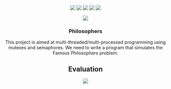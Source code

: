 <p align="center">
    <img src="https://img.shields.io/github/languages/count/fleizean/inception?style=for-the-badge"/>
    <img src="https://img.shields.io/github/last-commit/fleizean/inception?style=for-the-badge"/>
    <img src="https://img.shields.io/github/forks/fleizean/inception?style=for-the-badge"/>
    <img src="https://img.shields.io/github/followers/fleizean?style=for-the-badge"/>
    <img src="https://img.shields.io/github/watchers/fleizean/inception?style=for-the-badge"/>
</p>

<p align="center">
    <img src="https://badge42.vercel.app/api/v2/cl13ejq4y000909mke5sxpjan/stats?cursusId=21&coalitionId=233"/>
</p>

<h3 align="center">
  Philosophers
</h3>

<p align="center">
    This project is aimed at multi-threaded/multi-processed programming using mutexes and semaphores. We need to write a program that simulates the Famous Philosophers problem.
</p>

<h2 align="center">
  Evaluation
</h2>

<p align="center">
    <img src="https://badge42.vercel.app/api/v2/cl13ejq4y000909mke5sxpjan/project/2712306"/>
</p>
